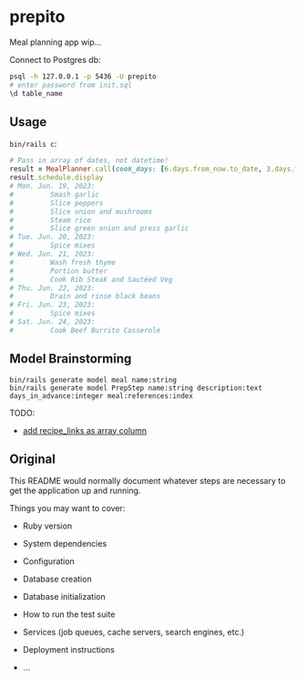 # prepito

Meal planning app wip...

Connect to Postgres db:

```bash
psql -h 127.0.0.1 -p 5436 -U prepito
# enter password from init.sql
\d table_name
```

## Usage

`bin/rails c`:

```ruby
# Pass in array of dates, not datetime!
result = MealPlanner.call(cook_days: [6.days.from_now.to_date, 3.days.from_now.to_date])
result.schedule.display
# Mon. Jun. 19, 2023:
#         Smash garlic
#         Slice peppers
#         Slice onion and mushrooms
#         Steam rice
#         Slice green onion and press garlic
# Tue. Jun. 20, 2023:
#         Spice mixes
# Wed. Jun. 21, 2023:
#         Wash fresh thyme
#         Portion butter
#         Cook Rib Steak and Sautéed Veg
# Thu. Jun. 22, 2023:
#         Drain and rinse black beans
# Fri. Jun. 23, 2023:
#         Spice mixes
# Sat. Jun. 24, 2023:
#         Cook Beef Burrito Casserole
```

## Model Brainstorming

```
bin/rails generate model meal name:string
bin/rails generate model PrepStep name:string description:text days_in_advance:integer meal:references:index

```

TODO:
* [add recipe_links as array column](https://stackoverflow.com/questions/32409820/add-an-array-column-in-rails)

## Original

This README would normally document whatever steps are necessary to get the
application up and running.

Things you may want to cover:

* Ruby version

* System dependencies

* Configuration

* Database creation

* Database initialization

* How to run the test suite

* Services (job queues, cache servers, search engines, etc.)

* Deployment instructions

* ...
